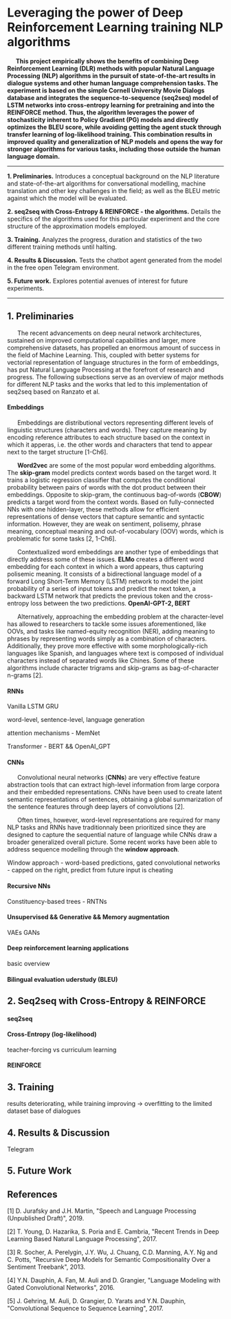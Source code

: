 # Leveraging the power of Deep Reinforcement Learning training NLP algorithms


**<div style=justify>&nbsp;&nbsp;&nbsp;&nbsp;&nbsp;&nbsp;This project empirically shows the benefits of combining Deep Reinforcement Learning (DLR) methods with popular Natural Language Processing (NLP) algorithms in the pursuit of state-of-the-art results in dialogue systems and other human language comprehension tasks. The experiment is based on the simple Cornell University Movie Dialogs database and integrates the sequence-to-sequence (seq2seq) model of LSTM networks into cross-entropy learning for pretraining and into the REINFORCE method. Thus, the algorithm leverages the power of stochasticity  inherent to Policy Gradient (PG) models and directly optimizes the BLEU score, while avoiding getting the agent stuck through transfer learning of log-likelihood training. This combination results in improved quality and generalization of NLP models and opens the way for stronger algorithms for various tasks, including those outside the human language domain.**</div>

-------
**1. Preliminaries.** Introduces a conceptual background on the NLP literature and state-of-the-art algorithms for conversational modelling, machine translation and other key challenges in the field; as well as the BLEU metric against which the model will be evaluated.

**2. seq2seq with Cross-Entropy & REINFORCE - the algorithms.** Details the specifics of the algorithms used for this particular experiment and the core structure of the approximation models employed.

**3. Training.** Analyzes the progress, duration and statistics of the two different training methods until halting.

**4. Results & Discussion.** Tests the chatbot agent generated from the model in the free open Telegram environment.

**5. Future work.** Explores potential avenues of interest for future experiments.


---------
## 1. Preliminaries

<div style=justify>&nbsp;&nbsp;&nbsp;&nbsp;&nbsp;&nbsp;The recent advancements on deep neural network architectures, sustained on improved computational capabilities and larger, more comprehensive datasets, has propelled an enormous amount of success in the field of Machine Learning. This, coupled with better systems for vectorial representation of language structures in the form of embeddings, has put Natural Language Processing at the forefront of research and progress. The following subsections serve as an overview of major methods for different NLP tasks and the works that led to this implementation of seq2seq based on Ranzato et al.</div>

#### Embeddings

&nbsp;&nbsp;&nbsp;&nbsp;&nbsp;&nbsp;Embeddings are distributional vectors representing different levels of linguistic structures (characters and words). They capture meaning by encoding reference attributes to each structure based on the context in which it apperas, i.e. the other words and characters that tend to appear next to the target structure [1-Ch6].

&nbsp;&nbsp;&nbsp;&nbsp;&nbsp;&nbsp;**Word2vec** are some of the most popular word embedding algorithms. The **skip-gram** model predicts context words based on the target word. It trains a logistic regression classifier that computes the conditional probability between pairs of words with the dot product between their embeddings. Opposite to skip-gram, the continuous bag-of-words (**CBOW**) predicts a target word from the context words. Based on fully-connected NNs with one hidden-layer, these methods allow for efficient representations of dense vectors that capture semantic and syntactic information. However, they are weak on sentiment, polisemy, phrase meaning, conceptual meaning and out-of-vocabulary (OOV) words, which is problematic for some tasks [2, 1-Ch6].

&nbsp;&nbsp;&nbsp;&nbsp;&nbsp;&nbsp;Contextualized word embeddings are another type of embeddings that directly address some of these issues. **ELMo** creates a different word embedding for each context in which a word appears, thus capturing polisemic meaning. It consists of a bidirectional language model of a forward Long Short-Term Memory (LSTM) network to model the joint probability of a series of input tokens and predict the next token, a backward LSTM network that predicts the previous token and the cross-entropy loss between the two predictions. **OpenAI-GPT-2, BERT**

&nbsp;&nbsp;&nbsp;&nbsp;&nbsp;&nbsp;Alternatively, approaching the embedding problem at the character-level has allowed to researchers to tackle some issues aforementioned, like OOVs, and tasks like named-equity recognition (NER), adding meaning to phrases by representing words simply as a combination of characters. Additionally, they prove more effective with some morphologically-rich languages like Spanish, and languages where text is composed of individual characters instead of separated words like Chines. Some of these algorithms include character trigrams and skip-grams as bag-of-character n-grams [2].

#### RNNs

Vanilla
LSTM
GRU

word-level, sentence-level, language generation

attention mechanisms - MemNet

Transformer - BERT && OpenAI_GPT

#### CNNs

&nbsp;&nbsp;&nbsp;&nbsp;&nbsp;&nbsp;Convolutional neural networks (**CNNs**) are very effective feature abstraction tools that can extract high-level information from large corpora and their embedded representations. CNNs have been used to create latent semantic representations of sentences, obtaining a global summarization of the sentence features through deep layers of convolutions [2].

&nbsp;&nbsp;&nbsp;&nbsp;&nbsp;&nbsp;Often times, however, word-level representations are required for many NLP tasks and RNNs have traditionnaly been prioritized since they are designed to capture the sequential nature of language while CNNs draw a broader generalized overall picture. Some recent works have been able to address sequence modelling through the **window approach**. 

Window approach - word-based predictions, gated convolutional networks - capped on the right, predict from future input is cheating

#### Recursive NNs

Constituency-based trees - RNTNs

#### Unsupervised && Generative && Memory augmentation

VAEs GANs

#### Deep reinforcement learning applications

basic overview

#### Bilingual evaluation uderstudy (BLEU)

## 2. Seq2seq with Cross-Entropy & REINFORCE

#### seq2seq

#### Cross-Entropy (log-likelihood)

teacher-forcing vs curriculum learning

#### REINFORCE


## 3. Training

results deteriorating, while training improving -> overfitting to the limited dataset base of dialogues

## 4. Results & Discussion

Telegram

## 5. Future Work


## References

[1] D. Jurafsky and J.H. Martin, "Speech and Language Processing (Unpublished Draft)", 2019.

[2] T. Young, D. Hazarika, S. Poria and E. Cambria, "Recent Trends in Deep Learning Based Natural Language Processing", 2017.

[3] R. Socher, A. Perelygin, J.Y. Wu, J. Chuang, C.D. Manning, A.Y. Ng and C. Potts, "Recursive Deep Models for Semantic Compositionality Over a Sentiment Treebank", 2013.

[4] Y.N. Dauphin, A. Fan, M. Auli and D. Grangier, "Language Modeling with Gated Convolutional Networks", 2016.

[5] J. Gehring, M. Auli, D. Grangier, D. Yarats and Y.N. Dauphin, "Convolutional Sequence to Sequence Learning", 2017.
